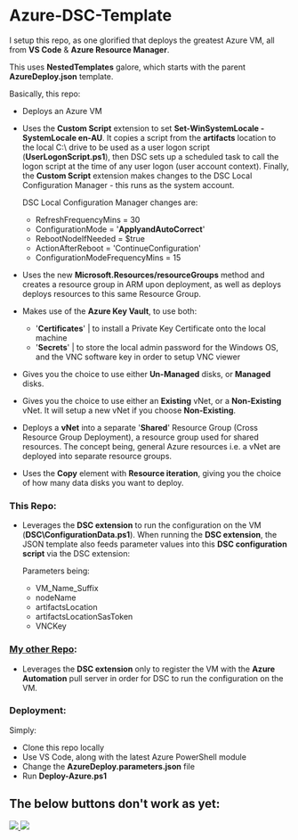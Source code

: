 # Azure-DSC-Template

I setup this repo, as one glorified that deploys the greatest Azure VM, all from **VS Code** & **Azure Resource Manager**.

This uses **NestedTemplates** galore, which starts with the parent **AzureDeploy.json** template.

Basically, this repo:

- Deploys an Azure VM

- Uses the **Custom Script** extension to set **Set-WinSystemLocale -SystemLocale en-AU**. It copies a script from the **artifacts** location to the local C:\ drive to be used as a user logon script (**UserLogonScript.ps1**), then DSC sets up a scheduled task to call the logon script at the time of any user logon (user account context). Finally, the **Custom Script** extension makes changes to the DSC Local Configuration Manager - this runs as the system account.

    DSC Local Configuration Manager changes are:
    - RefreshFrequencyMins = 30
    - ConfigurationMode = '**ApplyandAutoCorrect**'
    - RebootNodeIfNeeded = $true
    - ActionAfterReboot = 'ContinueConfiguration'
    - ConfigurationModeFrequencyMins = 15

- Uses the new **Microsoft.Resources/resourceGroups** method and creates a resource group in ARM upon deployment, as well as deploys deploys resources to this same Resource Group.

- Makes use of the **Azure Key Vault**, to use both:

    - '**Certificates**' | to install a Private Key Certificate onto the local machine
    - '**Secrets**' | to store the local admin password for the Windows OS, and the VNC software key in order to setup VNC viewer

- Gives you the choice to use either **Un-Managed** disks, or **Managed** disks.

- Gives you the choice to use either an **Existing** vNet, or a **Non-Existing** vNet. It will setup a new vNet if you choose **Non-Existing**.

- Deploys a **vNet** into a separate '**Shared**' Resource Group (Cross Resource Group Deployment), a resource group used for shared resources. The concept being, general Azure resources i.e. a vNet are deployed into separate resource groups.

- Uses the **Copy** element with **Resource iteration**, giving you the choice of how many data disks you want to deploy.

### This Repo:
- Leverages the **DSC extension** to run the configuration on the VM (**DSC\ConfigurationData.ps1**). When running the **DSC extension**, the JSON template also feeds parameter values into this **DSC configuration script** via the DSC extension:

    Parameters being:
    - VM_Name_Suffix
    - nodeName
    - artifactsLocation
    - artifactsLocationSasToken
    - VNCKey

### [My other Repo](https://github.com/marckean/Azure-DSC-Automation):
- Leverages the **DSC extension** only to register the VM with the **Azure Automation** pull server in order for DSC to run the configuration on the VM.

### Deployment:
Simply:
- Clone this repo locally
- Use VS Code, along with the latest Azure PowerShell module
- Change the **AzureDeploy.parameters.json** file
- Run **Deploy-Azure.ps1**

## The below buttons don't work as yet: 

<a href="https://portal.azure.com/#create/Microsoft.Template/uri/https%3A%2F%2Fraw.githubusercontent.com%2Fmarckean%2FAzure-DSC-Template%2Fmaster%2FAzureDeploy.json" target="_blank">
    <img src="http://azuredeploy.net/deploybutton.png"/>
</a>
<a href="http://armviz.io/#/?load=https%3A%2F%2Fraw.githubusercontent.com%2Fmarckean%2FAzure-DSC-Template%2Fmaster%2FAzureDeploy.json" target="_blank">
    <img src="http://armviz.io/visualizebutton.png"/>
</a>

